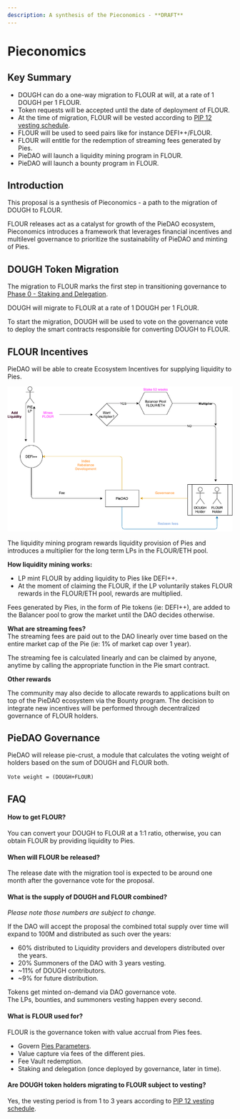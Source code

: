 ```yaml
---
description: A synthesis of the Pieconomics - **DRAFT**
---
```


# Pieconomics

## Key Summary <a id="key-summary"></a>

* DOUGH can do a one-way migration to FLOUR at will, at a rate of 1 DOUGH per 1 FLOUR.
* Token requests will be accepted until the date of deployment of FLOUR.
* At the time of migration, FLOUR will be vested according to [PIP 12 vesting schedule](pip-11-phase-0-staking-and-delegation.md).
* FLOUR will be used to seed pairs like for instance DEFI++/FLOUR.
* FLOUR will entitle for the redemption of streaming fees generated by Pies.
* PieDAO will launch a liquidity mining program in FLOUR.
* PieDAO will launch a bounty program in FLOUR.

## Introduction <a id="introduction"></a>

This proposal is a synthesis of Pieconomics - a path to the migration of DOUGH to FLOUR.

FLOUR releases act as a catalyst for growth of the PieDAO ecosystem, Pieconomics introduces a  framework that leverages financial incentives and multilevel governance to prioritize the sustainability of PieDAO and minting of Pies.

## DOUGH Token Migration <a id="aave-token-migration"></a>

The migration to FLOUR marks the first step in transitioning governance to [Phase 0 - Staking and Delegation](pip-11-phase-0-staking-and-delegation.md).

DOUGH will migrate to FLOUR at a rate of 1 DOUGH per 1 FLOUR.

To start the migration, DOUGH will be used to vote on the governance vote to deploy the smart contracts responsible for converting DOUGH to FLOUR.

## FLOUR Incentives <a id="aave-incentives"></a>

PieDAO will be able to create Ecosystem Incentives for supplying liquidity to Pies.

![](../.gitbook/assets/how-pies-accrue-value-for-dao-holders-v3.png)

The liquidity mining program rewards liquidity provision of Pies and introduces a multiplier for the long term LPs in the FLOUR/ETH pool.  
  
**How liquidity mining works:**

* LP mint FLOUR by adding liquidity to Pies like DEFI++.
* At the moment of claiming the FLOUR, if the LP voluntarily stakes FLOUR rewards in the FLOUR/ETH pool, rewards are multiplied.

Fees generated by Pies, in the form of Pie tokens \(ie: DEFI++\), are added to the Balancer pool to grow the market until the DAO decides otherwise.  
  
**What are streaming fees?**  
The streaming fees are paid out to the DAO linearly over time based on the entire market cap of the Pie \(ie: 1% of market cap over 1 year\).   
  
The streaming fee is calculated linearly and can be claimed by anyone, anytime by calling the appropriate function in the Pie smart contract.   
  
**Other rewards**

The community may also decide to allocate rewards to applications built on top of the PieDAO ecosystem via the Bounty program. The decision to integrate new incentives will be performed through decentralized governance of FLOUR holders.

## PieDAO Governance

PieDAO will release pie-crust, a module that calculates the voting weight of holders based on the sum of DOUGH and FLOUR both.  
  
`Vote weight = (DOUGH+FLOUR)`

## FAQ

#### How to get FLOUR? <a id="how-to-get-crv"></a>

You can convert your DOUGH to FLOUR at a 1:1 ratio, otherwise, you can obtain FLOUR by providing liquidity to Pies.

#### When will FLOUR be released?

The release date with the migration tool is expected to be around one month after the governance vote for the proposal.

#### What is the supply of DOUGH and FLOUR combined?

_Please note those numbers are subject to change._

If the DAO will accept the proposal the combined total supply over time will expand to 100M and distributed as such over the years:

* 60% distributed to Liquidity providers and developers distributed over the years.
* 20% Summoners of the DAO with 3 years vesting.
* ~11% of DOUGH contributors.
* ~9% for future distribution.

Tokens get minted on-demand via DAO governance vote.  
The LPs, bounties, and summoners vesting happen every second.

#### What is FLOUR used for?

FLOUR is the governance token with value accrual from Pies fees.

* Govern [Pies Parameters](https://docs.piedao.org/papers/piedao-the-asset-allocation-dao#parameters-to-govern).
* Value capture via fees of the different pies.
* Fee Vault redemption.
* Staking and delegation \(once deployed by governance, later in time\).

#### Are DOUGH token holders migrating to FLOUR subject to vesting?

Yes, the vesting period is from 1 to 3 years according to  [PIP 12 vesting schedule](pip-11-phase-0-staking-and-delegation.md).

  






